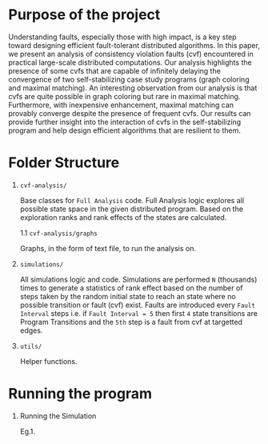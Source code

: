 # Purpose of the project

Understanding faults, especially those with high impact, is a key step toward designing efficient fault-tolerant distributed algorithms. In this paper, we present an analysis of consistency violation faults (cvf) encountered in practical large-scale distributed computations. Our analysis highlights the presence of some cvfs that are capable of infinitely delaying the convergence of two self-stabilizing case study programs (graph coloring and maximal matching). An interesting observation from our analysis is that cvfs are quite possible in graph coloring but rare in maximal matching. Furthermore, with inexpensive enhancement, maximal matching can provably converge despite the presence of frequent cvfs. Our results can provide further insight into the interaction of cvfs in the self-stabilizing program and help design efficient algorithms that are resilient to them.


# Folder Structure


1. `cvf-analysis/`

    Base classes for `Full Analysis` code. Full Analysis logic explores all possible state space in the given distributed program. Based on the exploration ranks and rank effects of the states are calculated.

   1.1 `cvf-analysis/graphs`
   
      Graphs, in the form of text file, to run the analysis on.
    
    
    
1. `simulations/`

    All simulations logic and code. Simulations are performed `N` (thousands) times to generate a statistics of rank effect based on the number of steps taken by the random initial state to reach an state where no possible transition or fault (cvf) exist. Faults are introduced every `Fault Interval` steps i.e. if `Fault Interval = 5` then first `4` state transitions are Program Transitions and the `5th` step is a fault from cvf at targetted edges.
    
1. `utils/`

    Helper functions.


# Running the program
  
  1. Running the Simulation

     Eg.1. 
